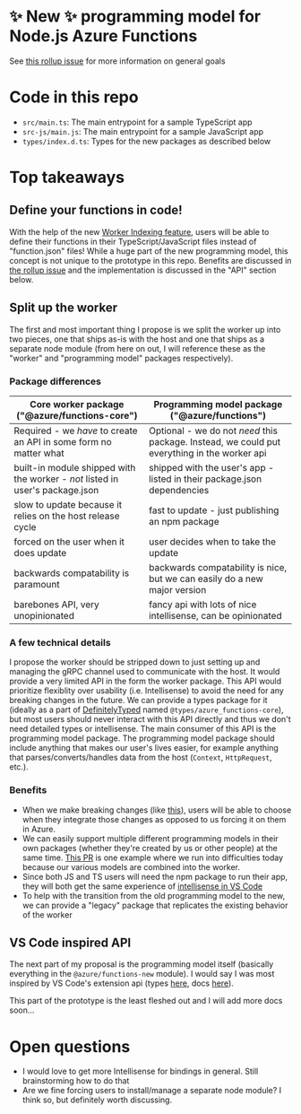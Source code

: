 # ✨ New ✨ programming model for Node.js Azure Functions

See [this rollup issue](https://github.com/Azure/azure-functions-nodejs-worker/issues/480) for more information on general goals

# Code in this repo

- `src/main.ts`: The main entrypoint for a sample TypeScript app
- `src-js/main.js`: The main entrypoint for a sample JavaScript app
- `types/index.d.ts`: Types for the new packages as described below

# Top takeaways

## Define your functions in code!

With the help of the new [Worker Indexing feature](https://github.com/Azure/azure-functions-host/wiki/Worker-Indexing-Changes), users will be able to define their functions in their TypeScript/JavaScript files instead of "function.json" files! While a huge part of the new programming model, this concept is not unique to the prototype in this repo. Benefits are discussed in [the rollup issue](https://github.com/Azure/azure-functions-nodejs-worker/issues/480) and the implementation is discussed in the "API" section below.

## Split up the worker

The first and most important thing I propose is we split the worker up into two pieces, one that ships as-is with the host and one that ships as a separate node module (from here on out, I will reference these as the "worker" and "programming model" packages respectively).

### Package differences

|Core worker package ("@azure/functions-core")|Programming model package ("@azure/functions")|
|---|---|
|Required - we _have_ to create an API in some form no matter what|Optional - we do not _need_ this package. Instead, we could put everything in the worker api|
|built-in module shipped with the worker - _not_ listed in user's package.json|shipped with the user's app - listed in their package.json dependencies|
|slow to update because it relies on the host release cycle|fast to update - just publishing an npm package|
|forced on the user when it does update|user decides when to take the update|
|backwards compatability is paramount|backwards compatability is nice, but we can easily do a new major version|
|barebones API, very unopinionated|fancy api with lots of nice intellisense, can be opinionated|

### A few technical details

I propose the worker should be stripped down to just setting up and managing the gRPC channel used to communicate with the host. It would provide a very limited API in the form the worker package. This API would prioritize flexiblity over usability (i.e. Intellisense) to avoid the need for any breaking changes in the future. We can provide a types package for it (ideally as a part of [DefinitelyTyped](https://github.com/DefinitelyTyped/DefinitelyTyped) named `@types/azure_functions-core`), but most users should never interact with this API directly and thus we don't need detailed types or intellisense. The main consumer of this API is the programming model package. The programming model package should include anything that makes our user's lives easier, for example anything that parses/converts/handles data from the host (`Context`, `HttpRequest`, etc.).

### Benefits

- When we make breaking changes (like [this](https://github.com/Azure/azure-functions-nodejs-worker/issues/388)), users will be able to choose when they integrate those changes as opposed to us forcing it on them in Azure.
- We can easily support multiple different programming models in their own packages (whether they're created by us or other people) at the same time. [This PR](https://github.com/Azure/azure-functions-nodejs-worker/pull/529) is one example where we run into difficulties today because our various models are combined into the worker.
- Since both JS and TS users will need the npm package to run their app, they will both get the same experience of [intellisense in VS Code](https://code.visualstudio.com/docs/nodejs/working-with-javascript#_intellisense)
- To help with the transition from the old programming model to the new, we can provide a "legacy" package that replicates the existing behavior of the worker

## VS Code inspired API

The next part of my proposal is the programming model itself (basically everything in the `@azure/functions-new` module). I would say I was most inspired by VS Code's extension api (types [here](https://github.com/microsoft/vscode/blob/main/src/vscode-dts/vscode.d.ts), docs [here](https://code.visualstudio.com/api)).

This part of the prototype is the least fleshed out and I will add more docs soon...

# Open questions

- I would love to get more Intellisense for bindings in general. Still brainstorming how to do that
- Are we fine forcing users to install/manage a separate node module? I think so, but definitely worth discussing.
